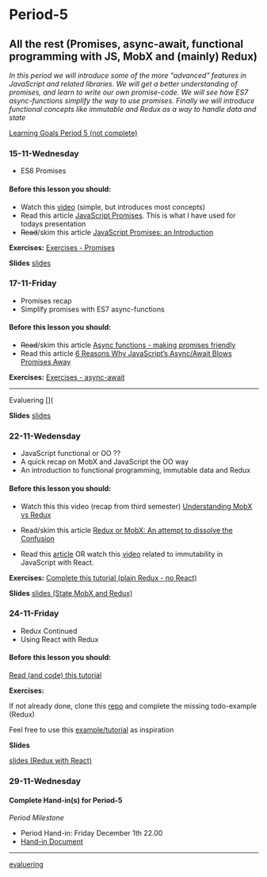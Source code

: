# Period-5
## All the rest (Promises, async-await, functional programming with JS, MobX and (mainly) Redux)

*In this period we will introduce some of the more "advanced" features in JavaScript and related libraries. We will get a better understanding of promises, and learn to write our own promise-code. We will see how ES7 async-functions simplify the way to use promises. Finally we will introduce functional concepts like immutable and Redux as a way to handle data and state*

[Learning Goals Period 5 (not complete)](https://docs.google.com/document/d/1Go73pX9mLSipS0BJ8QtqGJuSwO68Zs9NUxyGA_fpmAA/edit?usp=sharing)

### 15-11-Wednesday
* ES6 Promises

#### Before this lesson you should: ####
- Watch this [video](https://www.youtube.com/watch?v=s6SH72uAn3Q) (simple, but introduces most concepts)
- Read this article [JavaScript Promises](https://bitsofco.de/javascript-promises-101/). This is what I have used for todays presentation
- ~~Read~~/skim this article [JavaScript Promises: an Introduction](https://developers.google.com/web/fundamentals/primers/promises)

**Exercises:**
[Exercises - Promises](https://docs.google.com/document/d/1jpqmitlHKeIcWzDdbe-jO281xFQiGywP3c2iKCDeffQ/edit?usp=sharing)

**Slides**
[slides](http://slides.mydemos.dk/promises/promises.html)

### 17-11-Friday ###
* Promises recap
* Simplify promises with ES7 async-functions

#### Before this lesson you should: ####

- ~~Read~~/skim this article [Async functions - making promises friendly](https://developers.google.com/web/fundamentals/primers/async-functions)
- Read this article  [6 Reasons Why JavaScript’s Async/Await Blows Promises Away](https://hackernoon.com/6-reasons-why-javascripts-async-await-blows-promises-away-tutorial-c7ec10518dd9)

**Exercises:**
[Exercises - async-await](https://docs.google.com/document/d/1uE22QlBGuWRWCB8PqR0fteRygiwfv4V0nZ5lhAq-r0k/edit?usp=sharing)


--------------------------------

Evaluering
[](

**Slides**
[slides](http://slides.mydemos.dk/promises.html#16)

### 22-11-Wedensday ###
* JavaScript functional or OO ??
* A quick recap on MobX and JavaScript the OO way
* An introduction to functional programming, immutable data and Redux

#### Before this lesson you should: ####
- Watch this this video (recap from third semester) [Understanding MobX vs Redux](https://www.youtube.com/watch?v=83v8cdvGfeA)
- Read/skim this article [Redux or MobX: An attempt to dissolve the Confusion](https://www.robinwieruch.de/redux-mobx-confusion/)

- Read this [article](https://wecodetheweb.com/2016/02/12/immutable-javascript-using-es6-and-beyond/) OR watch this [video](https://www.youtube.com/watch?v=9M-r8p9ey8U&index=2&list=PLoYCgNOIyGADILc3iUJzygCqC8Tt3bRXt) related to immutability in JavaScript with React.

**Exercises:**
[Complete this tutorial (plain Redux - no React)](https://www.sitepoint.com/getting-started-redux/)

**Slides**
[slides (State,MobX and Redux)](http://slides.mydemos.dk/state/state.html)

### 24-11-Friday ###
* Redux Continued
* Using React with Redux

#### Before this lesson you should: ####

[Read (and code) this tutorial](https://daveceddia.com/how-does-redux-work/)


**Exercises:**

If not already done, clone this [repo](https://github.com/CphbusFall2017FullStackJS/mobx_redux.git) and complete the missing todo-example (Redux)

Feel free to use this [example/tutorial](https://redux.js.org/docs/basics/) as inspiration

**Slides**

[slides (Redux with React)](http://slides.mydemos.dk/state/state.html#29)

### 29-11-Wednesday ###

#### Complete Hand-in(s) for Period-5 ####

*Period Milestone*

- Period Hand-in: Friday December 1th 22.00
- [Hand-in Document](https://docs.google.com/spreadsheets/d/18orwj1jB0jqg1rvqE0vyD0PCt3n_1mw_WojbSLtp_Yw/edit?usp=sharing)



---------------------

[evaluering](https://docs.google.com/document/d/1Z-LFThAYkpgw4WfBFexkSwyTXUlPM1rIgv6ZGBJ1Npo/edit?usp=sharing)

